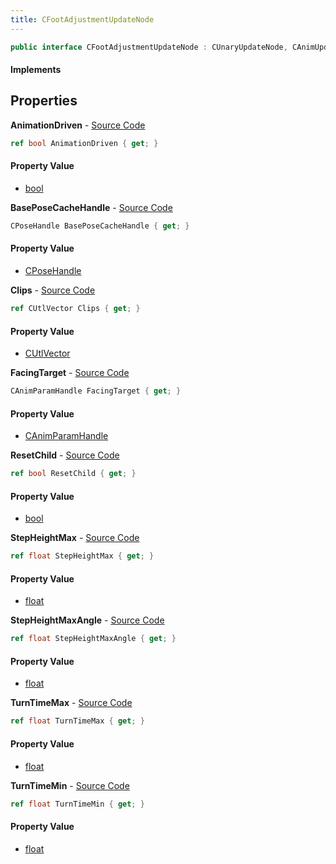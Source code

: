 ```yaml
---
title: CFootAdjustmentUpdateNode
---
```


```csharp
public interface CFootAdjustmentUpdateNode : CUnaryUpdateNode, CAnimUpdateNodeBase, ISchemaClass<CAnimUpdateNodeBase>, ISchemaClass<CUnaryUpdateNode>, ISchemaClass<CFootAdjustmentUpdateNode>, ISchemaField, ISchemaClass, INativeHandle
```

#### Implements

## Properties

**AnimationDriven** - [Source Code](https://github.com/swiftly-solution/swiftlys2/blob/main/managed/src/SwiftlyS2.Generated/Schemas/Interfaces/CFootAdjustmentUpdateNode.cs#L33)

```csharp
ref bool AnimationDriven { get; }
```

#### Property Value

- [bool](https://learn.microsoft.com/dotnet/api/system.boolean)

**BasePoseCacheHandle** - [Source Code](https://github.com/swiftly-solution/swiftlys2/blob/main/managed/src/SwiftlyS2.Generated/Schemas/Interfaces/CFootAdjustmentUpdateNode.cs#L19)

```csharp
CPoseHandle BasePoseCacheHandle { get; }
```

#### Property Value

- [CPoseHandle](/docs/api/shared/schemadefinitions/cposehandle)

**Clips** - [Source Code](https://github.com/swiftly-solution/swiftlys2/blob/main/managed/src/SwiftlyS2.Generated/Schemas/Interfaces/CFootAdjustmentUpdateNode.cs#L17)

```csharp
ref CUtlVector Clips { get; }
```

#### Property Value

- [CUtlVector](/docs/api/shared/natives/cutlvector)

**FacingTarget** - [Source Code](https://github.com/swiftly-solution/swiftlys2/blob/main/managed/src/SwiftlyS2.Generated/Schemas/Interfaces/CFootAdjustmentUpdateNode.cs#L21)

```csharp
CAnimParamHandle FacingTarget { get; }
```

#### Property Value

- [CAnimParamHandle](/docs/api/shared/schemadefinitions/canimparamhandle)

**ResetChild** - [Source Code](https://github.com/swiftly-solution/swiftlys2/blob/main/managed/src/SwiftlyS2.Generated/Schemas/Interfaces/CFootAdjustmentUpdateNode.cs#L31)

```csharp
ref bool ResetChild { get; }
```

#### Property Value

- [bool](https://learn.microsoft.com/dotnet/api/system.boolean)

**StepHeightMax** - [Source Code](https://github.com/swiftly-solution/swiftlys2/blob/main/managed/src/SwiftlyS2.Generated/Schemas/Interfaces/CFootAdjustmentUpdateNode.cs#L27)

```csharp
ref float StepHeightMax { get; }
```

#### Property Value

- [float](https://learn.microsoft.com/dotnet/api/system.single)

**StepHeightMaxAngle** - [Source Code](https://github.com/swiftly-solution/swiftlys2/blob/main/managed/src/SwiftlyS2.Generated/Schemas/Interfaces/CFootAdjustmentUpdateNode.cs#L29)

```csharp
ref float StepHeightMaxAngle { get; }
```

#### Property Value

- [float](https://learn.microsoft.com/dotnet/api/system.single)

**TurnTimeMax** - [Source Code](https://github.com/swiftly-solution/swiftlys2/blob/main/managed/src/SwiftlyS2.Generated/Schemas/Interfaces/CFootAdjustmentUpdateNode.cs#L25)

```csharp
ref float TurnTimeMax { get; }
```

#### Property Value

- [float](https://learn.microsoft.com/dotnet/api/system.single)

**TurnTimeMin** - [Source Code](https://github.com/swiftly-solution/swiftlys2/blob/main/managed/src/SwiftlyS2.Generated/Schemas/Interfaces/CFootAdjustmentUpdateNode.cs#L23)

```csharp
ref float TurnTimeMin { get; }
```

#### Property Value

- [float](https://learn.microsoft.com/dotnet/api/system.single)

